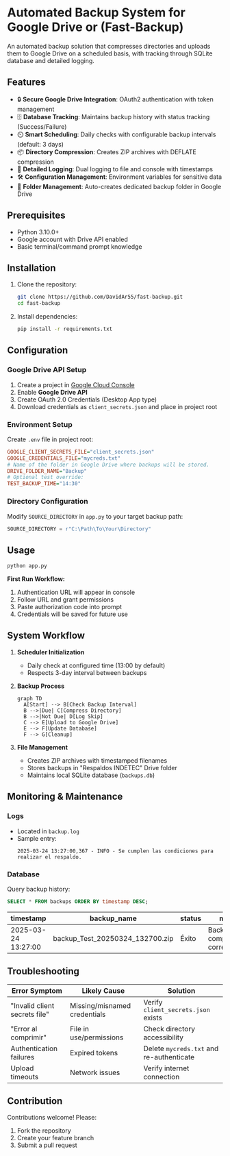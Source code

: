 # Automated Backup System for Google Drive or (Fast-Backup)

An automated backup solution that compresses directories and uploads them to Google Drive on a scheduled basis, with tracking through SQLite database and detailed logging.

## Features

- 🔒 **Secure Google Drive Integration**: OAuth2 authentication with token management
- 🗄️ **Database Tracking**: Maintains backup history with status tracking (Success/Failure)
- ⏲️ **Smart Scheduling**: Daily checks with configurable backup intervals (default: 3 days)
- 📦 **Directory Compression**: Creates ZIP archives with DEFLATE compression
- 📝 **Detailed Logging**: Dual logging to file and console with timestamps
- 🛠️ **Configuration Management**: Environment variables for sensitive data
- 📂 **Folder Management**: Auto-creates dedicated backup folder in Google Drive

## Prerequisites

- Python 3.10.0+
- Google account with Drive API enabled
- Basic terminal/command prompt knowledge

## Installation

1. Clone the repository:
   ```bash
   git clone https://github.com/DavidAr55/fast-backup.git
   cd fast-backup
   ```

2. Install dependencies:
   ```bash
   pip install -r requirements.txt
   ```

## Configuration

### Google Drive API Setup

1. Create a project in [Google Cloud Console](https://console.cloud.google.com/)
2. Enable **Google Drive API**
3. Create OAuth 2.0 Credentials (Desktop App type)
4. Download credentials as `client_secrets.json` and place in project root

### Environment Setup

Create `.env` file in project root:
```ini
GOOGLE_CLIENT_SECRETS_FILE="client_secrets.json"
GOOGLE_CREDENTIALS_FILE="mycreds.txt"
# Name of the folder in Google Drive where backups will be stored.
DRIVE_FOLDER_NAME="Backup"
# Optional test override:
TEST_BACKUP_TIME="14:30"
```

### Directory Configuration
Modify `SOURCE_DIRECTORY` in `app.py` to your target backup path:
```python
SOURCE_DIRECTORY = r"C:\Path\To\Your\Directory"
```

## Usage

```bash
python app.py
```

**First Run Workflow:**
1. Authentication URL will appear in console
2. Follow URL and grant permissions
3. Paste authorization code into prompt
4. Credentials will be saved for future use

## System Workflow

1. **Scheduler Initialization**
   - Daily check at configured time (13:00 by default)
   - Respects 3-day interval between backups

2. **Backup Process**
   ```mermaid
   graph TD
     A[Start] --> B[Check Backup Interval]
     B -->|Due| C[Compress Directory]
     B -->|Not Due| D[Log Skip]
     C --> E[Upload to Google Drive]
     E --> F[Update Database]
     F --> G[Cleanup]
   ```

3. **File Management**
   - Creates ZIP archives with timestamped filenames
   - Stores backups in "Respaldos INDETEC" Drive folder
   - Maintains local SQLite database (`backups.db`)

## Monitoring & Maintenance

### Logs
- Located in `backup.log`
- Sample entry:
  ```
  2025-03-24 13:27:00,367 - INFO - Se cumplen las condiciones para realizar el respaldo.
  ```

### Database
Query backup history:
```sql
SELECT * FROM backups ORDER BY timestamp DESC;
```

| timestamp           | backup_name                 | status | message                                  |
|---------------------|-----------------------------|--------|------------------------------------------|
| 2025-03-24 13:27:00 | backup_Test_20250324_132700.zip | Éxito  | Backup comprimido correctamente...       |

## Troubleshooting

| Error Symptom                  | Likely Cause                 | Solution                                  |
|--------------------------------|------------------------------|-------------------------------------------|
| "Invalid client secrets file"  | Missing/misnamed credentials | Verify `client_secrets.json` exists       |
| "Error al comprimir"           | File in use/permissions      | Check directory accessibility            |
| Authentication failures        | Expired tokens               | Delete `mycreds.txt` and re-authenticate  |
| Upload timeouts                | Network issues               | Verify internet connection               |

## Contribution

Contributions welcome! Please:
1. Fork the repository
2. Create your feature branch
3. Submit a pull request